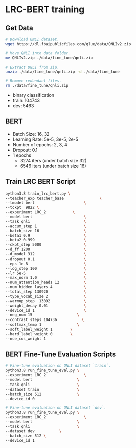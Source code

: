 # LRC-BERT training

## Get Data

```sh
# Download QNLI dataset.
wget https://dl.fbaipublicfiles.com/glue/data/QNLIv2.zip

# Move QNLI into data folder.
mv QNLIv2.zip ./data/fine_tune/qnli.zip

# Extract QNLI from zip.
unzip ./data/fine_tune/qnli.zip -d ./data/fine_tune

# Remove redundant files.
rm ./data/fine_tune/qnli.zip
```

- binary classification
- train: 104743
- dev: 5463

## BERT

- Batch Size: 16, 32
- Learning Rate: 5e-5, 3e-5, 2e-5
- Number of epochs: 2, 3, 4
- Dropout: 0.1
- 1 epochs
  - 3274 iters (under batch size 32)
  - 6546 iters (under batch size 16)

## Train LRC BERT Script

```sh
python3.8 train_lrc_bert.py \
--teacher_exp teacher_base                \
--tmodel bert                      \
--tckpt  9822 \
--experiment LRC_2            \
--model bert                       \
--task qnli                        \
--accum_step 1                     \
--batch_size 16                    \
--beta1 0.9                        \
--beta2 0.999                      \
--ckpt_step 5000                   \
--d_ff 1200                        \
--d_model 312                      \
--dropout 0.1                      \
--eps 1e-8                         \
--log_step 100                     \
--lr 5e-5                          \
--max_norm 1.0                     \
--num_attention_heads 12           \
--num_hidden_layers 4              \
--total_step 130920                \
--type_vocab_size 2                \
--warmup_step  13092               \
--weight_decay 0.01                \
--device_id 1                      \
--neg_num 15                    \
--contrast_steps 104736           \
--softmax_temp 1                \
--soft_label_weight 1        \
--hard_label_weight 0        \
--nce_cos_weight 1
```

## BERT Fine-Tune Evaluation Scripts

```sh
# Fine-tune evaluation on QNLI dataset `train`.
python3.8 run_fine_tune_eval.py \
--experiment LRC_2                 \
--model bert                    \
--task qnli                     \
--dataset train                 \
--batch_size 512                \
--device_id 0
```

```sh
# Fine-tune evaluation on QNLI dataset `dev`.
python3.8 run_fine_tune_eval.py \
--experiment LRC_2                 \
--model bert                    \
--task qnli                     \
--dataset dev           \
--batch_size 512 \
--device_id 1
```
